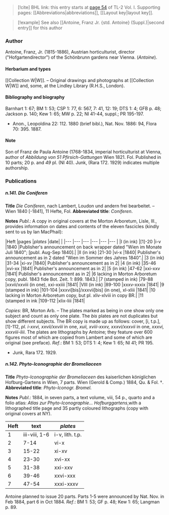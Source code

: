 > [!cite] BHL link: this entry starts at [page 54](https://www.biodiversitylibrary.org/item/103414#page/102/mode/1up) of TL-2 Vol. I.
> Supporting pages: [[Abbreviations|abbreviations]], [[Layout key|layout key]].

> [!example] See also [[Antoine, Franz Jr. {std. Antoine} (Suppl.)|second entry]] for this author

### Author

Antoine, Franz, Jr. (1815-1886), Austrian horticulturist, director ("Hofgartendirector") of the Schönbrunn gardens near Vienna. (*Antoine*).

#### Herbarium and types

[[Collection W|W]]. – Original drawings and photographs at [[Collection W|W]] and, some, at the Lindley Library (R.H.S., London).

#### Bibliography and biography

Barnhart 1: 67; BM 1: 53; CSP 1: 77, 6: 567, 7: 41, 12: 19; DTS 1: 4; GFB p. 48; Jackson p. 140; Kew 1: 65; MW p. 22; NI 41-44, suppl.; PR 195-197.
- Anon., Leopoldina 22: 112. 1880 (brief bibl.), Nat. Nov. 1886: 94, Flora 70: 395. 1887.

#### Note

Son of Franz de Paula Antoine (1768-1834, imperial horticulturist at Vienna, author of *Abbildung von 51 Pfirsich-Gattungen* Wien 1821. Fol. Published in 10 parts; 20 p. and *49* pl. (NI 40). Junk, (Rara 172. 1929) indicates multiple authorship.

### Publications

##### n.141. Die Coniferen

**Title**
*Die Coniferen*, nach Lambert, Loudon und andern frei bearbeitet. – Wien 1840 \[-1841\], 11 Hefte, Fol.
**Abbreviated title**: *Coniferen*.

**Notes**
*Publ*.: A copy in original covers at the Morton Arboretum, Lisle, Ill., provides information on dates and contents of the eleven fascicles (kindly sent to us by Ian MacPhail):

|Heft	|pages	|*plates*	|date| |
|---	|---	|---	|---	|---	|---	|
|I (in ink)	|\[1\]-20	|i-v	|1840 |Publisher's announcement on back wrapper dated "Wien im Monate Juli 1840"; \[publ. Aug-Sep 1840\].|
|II (in ink)	|21-30	|vi-x	|1840| Publisher's announcement as in 2 dated "Wien im Sommer des Jahres 1840".|
|3 (in ink)	|31-34	|xi-xv	|1840| Publisher's announcement as in 2|
|4 (in ink)	|35-46	|xvi-xx	|1841| Publisher's announcement as in 2|
|5 (in ink)	|47-62	|xxi-xxv	|1841| Publisher's announcement as in 2|
|6 lacking in Morton Arboretum copy, publ. 1843 fide Bot. Zeit. 1: 899. 1843.|
|7 (stamped in ink)	|79-88	|xxvii/xxviii (in one), xxi-xxiiii	|1841|
|VIII (in ink)	|89-100	|xxxv-xxxix	|1841|
|9 (stamped in ink)	|101-104	|xxxvi\[bis\]/xxxvii\[bis\] (in one), xl-xliii	|1841|
|10 lacking in Morton Arboretum copy, but pl. xliv-xlviii in copy BR.|
|11 (stamped in ink	|109-112	|xlix-liii	|1841|

*Copies*: BR, Morton Arb. – The plates marked as being in one show only one subject and count as only one plate. The *bis* plates are not duplicates but show different subjects. The BR copy is made up as follows: cover, \[i, t.p.\], \[1\]-112, *pl. i-xxvi, xxvii/xxviii* in one, *xuii, xviii-xxxv, xxxvi/xxxvii* in one, *xxxvi, xxxviii-liii*.
The plates are lithographs by Antoine; they feature over 600 figures most of which are copied from Lambert and some of which are original (see preface).
*Ref*.: BM 1: 53; DTS 1: 4; Kew 1: 65; NI 41; PR 195.
- Junk, Rara 172. 1929.

##### n.142. Phyto-Iconographie der Bromeliaceen

**Title**
*Phyto-Iconographie der Bromeliaceen* des kaiserlichen königlichen Hofburg-Gartens in Wien, 7 parts. Wien (Gerold & Comp.) 1884, Qu. & Fol. †.
**Abbreviated title**: *Phyto-lconogr. Bromel.*

**Notes**
*Publ*.: 1884, in seven parts, a text volume, viii, 54 p., quarto and a folio atlas: *Atlas zur Phyto-Iconographie... Hofburggartens*,with a lithographed title page and 35 partly coloured lithographs (copy with original covers at NY).

|Heft	|text	|*plates*	|
|---	|---	|---	|
|1	|iii-viii, 1-6	|i-v, lith. t.p.	
|2	|7-14	|vi-x	
|3	|15-22	|xi-xv	
|4	|23-30	|xvi-xx|
|5	|31-38	|xxi-xxv|
|6	|39-46	|xxvi-xxx|
|7	|47-54	|xxxi-xxxv|

Antoine planned to issue 20 parts. Parts 1-5 were announced by Nat. Nov. in Feb 1884, part 6 in Oct 1884.
*Ref*.: BM 1: 53; GF p. 48; Kew 1: 65; Langman p. 89.

